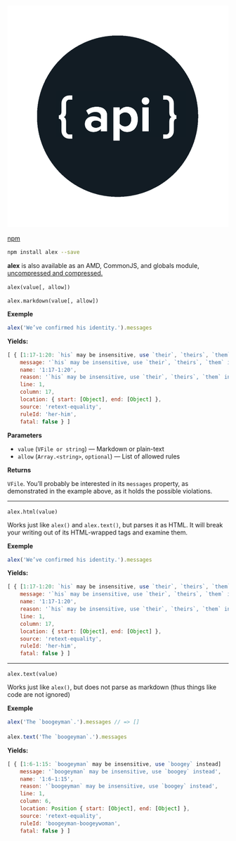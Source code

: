 ![](./media/api.png)

[npm](https://docs.npmjs.com/cli/install)

```bash
npm install alex --save
```

**alex** is also available as an AMD, CommonJS, and globals module, [uncompressed and compressed.](https://github.com/get-alex/alex/releases)

`alex(value[, allow])`

`alex.markdown(value[, allow])`

**Exemple**

```js
alex('We’ve confirmed his identity.').messages
```

**Yields:**

```js
[ { [1:17-1:20: `his` may be insensitive, use `their`, `theirs`, `them` instead]
    message: '`his` may be insensitive, use `their`, `theirs`, `them` instead',
    name: '1:17-1:20',
    reason: '`his` may be insensitive, use `their`, `theirs`, `them` instead',
    line: 1,
    column: 17,
    location: { start: [Object], end: [Object] },
    source: 'retext-equality',
    ruleId: 'her-him',
    fatal: false } ]
```

**Parameters**

* `value` (`VFile or string`) — Markdown or plain-text
* `allow` (`Array.<string>`, `optional`) — List of allowed rules

**Returns**

`VFile`. You’ll probably be interested in its `messages` property, as demonstrated in the example above, as it holds the possible violations.

* * *

`alex.html(value)`


Works just like `alex()` and `alex.text()`, but parses it as HTML. It will break your writing out of its HTML-wrapped tags and examine them.

**Exemple**

```js
alex('We’ve confirmed his identity.').messages
```

**Yields:**

```js
[ { [1:17-1:20: `his` may be insensitive, use `their`, `theirs`, `them` instead]
    message: '`his` may be insensitive, use `their`, `theirs`, `them` instead',
    name: '1:17-1:20',
    reason: '`his` may be insensitive, use `their`, `theirs`, `them` instead',
    line: 1,
    column: 17,
    location: { start: [Object], end: [Object] },
    source: 'retext-equality',
    ruleId: 'her-him',
    fatal: false } ]
```

* * *

`alex.text(value)`

Works just like `alex()`, but does not parse as markdown (thus things like code are not ignored)

**Exemple**

```js
alex('The `boogeyman`.').messages // => []

alex.text('The `boogeyman`.').messages
```

**Yields:**

```js
[ { [1:6-1:15: `boogeyman` may be insensitive, use `boogey` instead]
    message: '`boogeyman` may be insensitive, use `boogey` instead',
    name: '1:6-1:15',
    reason: '`boogeyman` may be insensitive, use `boogey` instead',
    line: 1,
    column: 6,
    location: Position { start: [Object], end: [Object] },
    source: 'retext-equality',
    ruleId: 'boogeyman-boogeywoman',
    fatal: false } ]
```
